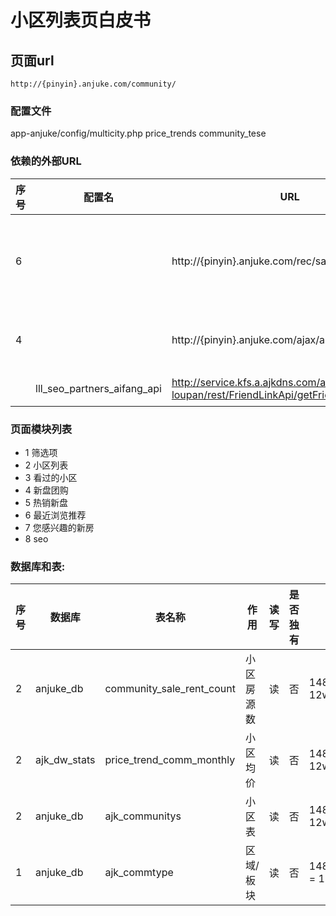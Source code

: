 # 小区列表页白皮书

## 页面url

```
http://{pinyin}.anjuke.com/community/
```

### 配置文件

app-anjuke/config/multicity.php
price_trends
community_tese

### 依赖的外部URL
|序号|配置名|URL|功能|其它|
| ---| --- | --- | --- | --- |
|6||http://{pinyin}.anjuke.com/rec/sale/profilerec/|根据历史浏览|
|4||http://{pinyin}.anjuke.com/ajax/aifang/tuangou/api|新盘团购|
||lll_seo_partners_aifang_api|http://service.kfs.a.ajkdns.com/app-loupan/rest/FriendLinkApi/getFriendLink|友链

### 页面模块列表

* 1 筛选项
* 2 小区列表
* 3 看过的小区
* 4 新盘团购
* 5 热销新盘
* 6 最近浏览推荐
* 7 您感兴趣的新房
* 8 seo 

### 数据库和表:
|序号|数据库|表名称|作用|读写|是否独有|访问量|
| ---|--- |  --- | --- | --- | --- | --- |
|2 |anjuke_db|community_sale_rent_count|小区房源数|读|否| 1486190*89%*10% = 12w|
|2 |ajk_dw_stats|price_trend_comm_monthly|小区均价|读|否| 1486190*89%*10% = 12w|
|2 |anjuke_db|ajk_communitys|小区表|读|否|1486190*89%*10%= 12w|
|1|anjuke_db|ajk_commtype|区域/板块|读|否| 1486190*89%*10%10 = 12w|


